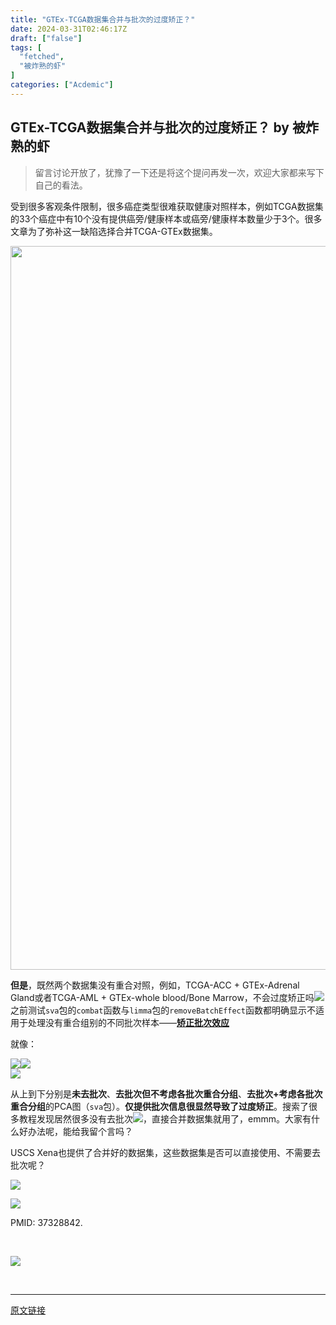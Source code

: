 ```yaml
---
title: "GTEx-TCGA数据集合并与批次的过度矫正？"
date: 2024-03-31T02:46:17Z
draft: ["false"]
tags: [
  "fetched",
  "被炸熟的虾"
]
categories: ["Acdemic"]
---
```

GTEx-TCGA数据集合并与批次的过度矫正？ by 被炸熟的虾
------
<div><blockquote data-tool="mdnice编辑器"><section><span>留言讨论开放了，犹豫了一下还是将这个提问再发一次，欢迎大家都来写下自己的看法。</span></section></blockquote><section><span>受到很多客观条件限制，很多癌症类型很难获取健康对照样本，<span>例如</span><span>TCGA</span><span>数据集的</span></span><span>33</span><span>个癌症中有</span><span>10</span><span>个没有提供癌旁/健康样本或<span>癌旁/健康样本数量少于</span></span><span>3</span><span><span>个</span>。很多文章为了弥补这一缺陷选择合并</span><span>TCGA</span><span>-</span><span>GTEx</span><span>数据集。</span></section><p><img data-imgfileid="100003172" data-ratio="0.6180555555555556" data-src="https://mmbiz.qpic.cn/sz_mmbiz_png/dRYYdqiaan3KjZ17S0saFn7V4VWj07NLEpj4144wViceoicYuRwSbeeM5FzQYzDvUNdcOncXLwsuYCYzKNWOdjcfg/640?wx_fmt=png" data-type="png" data-w="720" width="1158" src="https://mmbiz.qpic.cn/sz_mmbiz_png/dRYYdqiaan3KjZ17S0saFn7V4VWj07NLEpj4144wViceoicYuRwSbeeM5FzQYzDvUNdcOncXLwsuYCYzKNWOdjcfg/640?wx_fmt=png"></p><section><strong><span>但是</span></strong><span>，既然两个数据集没有<span>重合对照，</span>例如，</span><span>TCGA-ACC + GTEx-Adrenal Gland</span><span>或者</span><span>TCGA-AML + GTEx-whole blood/<span>Bone Marrow</span></span><span>，不会过度矫正吗<img data-src="https://res.wx.qq.com/t/wx_fed/we-emoji/res/v1.3.10/assets/Expression/Expression_33@2x.png" data-ratio="1" data-w="128" src="https://res.wx.qq.com/t/wx_fed/we-emoji/res/v1.3.10/assets/Expression/Expression_33@2x.png"></span></section><section><span>之前测试</span><span><code>sva</code></span><span>包的<code>combat</code></span><span>函数与</span><span><code>limma</code></span><span>包的</span><span><code>removeBatchEffect</code></span><span>函数都明确显示不适用于处理没有重合组别的不同批次样本——<a target="_blank" href="https://mp.weixin.qq.com/s?__biz=MzkwNDQwMDI5NQ==&amp;mid=2247484859&amp;idx=3&amp;sn=1865bf7e6118c70c8dc58dbd47bb2c3e&amp;chksm=c086d973f7f15065ca39ed19250367f9991dc1c66a9c2daac5e304fc45f8cafd45084a447e0f&amp;token=1657843347&amp;lang=zh_CN&amp;scene=21#wechat_redirect" textvalue="矫正批次‍效应" linktype="text" imgurl="" imgdata="null" tab="innerlink" data-linktype="2"><strong>矫正批次效应</strong></a></span><a target="_blank" href="https://mp.weixin.qq.com/s?__biz=MzkwNDQwMDI5NQ==&amp;mid=2247484859&amp;idx=3&amp;sn=1865bf7e6118c70c8dc58dbd47bb2c3e&amp;chksm=c086d973f7f15065ca39ed19250367f9991dc1c66a9c2daac5e304fc45f8cafd45084a447e0f&amp;token=1657843347&amp;lang=zh_CN&amp;scene=21#wechat_redirect" textvalue="矫正批次‍效应" linktype="text" imgurl="" imgdata="null" tab="innerlink" data-linktype="2"></a></section><p><span>就像：</span></p><section><span><img data-ratio="0.7" data-src="https://mmbiz.qpic.cn/sz_mmbiz_png/dRYYdqiaan3LL1ribFwoc54ibqdjzk4jtCanJ9Yfy5KBUuG5882ibibrW92BHoG2iaFtCV4b6Vlpn5ul8ZH9zaDAmH3g/640?wx_fmt=png&amp;wxfrom=5&amp;wx_lazy=1&amp;wx_co=1" data-w="1080" src="https://mmbiz.qpic.cn/sz_mmbiz_png/dRYYdqiaan3LL1ribFwoc54ibqdjzk4jtCanJ9Yfy5KBUuG5882ibibrW92BHoG2iaFtCV4b6Vlpn5ul8ZH9zaDAmH3g/640?wx_fmt=png&amp;wxfrom=5&amp;wx_lazy=1&amp;wx_co=1"><img data-ratio="0.7" data-src="https://mmbiz.qpic.cn/sz_mmbiz_png/dRYYdqiaan3LL1ribFwoc54ibqdjzk4jtCa9XzglG08QcPtHlCE9nqdiaOlSrxgH2oAkLqtmCAyr9epM7lZoxGzfCQ/640?wx_fmt=png&amp;wxfrom=5&amp;wx_lazy=1&amp;wx_co=1" data-w="1080" src="https://mmbiz.qpic.cn/sz_mmbiz_png/dRYYdqiaan3LL1ribFwoc54ibqdjzk4jtCa9XzglG08QcPtHlCE9nqdiaOlSrxgH2oAkLqtmCAyr9epM7lZoxGzfCQ/640?wx_fmt=png&amp;wxfrom=5&amp;wx_lazy=1&amp;wx_co=1"></span></section><section><span><img data-ratio="0.7" data-src="https://mmbiz.qpic.cn/sz_mmbiz_png/dRYYdqiaan3LL1ribFwoc54ibqdjzk4jtCaHOczYjSxFdtyp0zdVmF2rUWCKNys8Fia0iaXfT8jzn58ibeahQIyYU6sg/640?wx_fmt=png&amp;wxfrom=5&amp;wx_lazy=1&amp;wx_co=1" data-w="1080" src="https://mmbiz.qpic.cn/sz_mmbiz_png/dRYYdqiaan3LL1ribFwoc54ibqdjzk4jtCaHOczYjSxFdtyp0zdVmF2rUWCKNys8Fia0iaXfT8jzn58ibeahQIyYU6sg/640?wx_fmt=png&amp;wxfrom=5&amp;wx_lazy=1&amp;wx_co=1"></span></section><p><span>从上到下分别是<strong>未去批次</strong>、<strong>去批次但不考虑各批次重合分组</strong>、<strong>去批次+考虑各批次重合分组</strong>的</span><span>PCA</span><span>图（</span><span><code>sva</code></span><span>包）。</span><span><strong>仅提供批次信息很显然导致了过度矫正</strong></span><span>。搜索了很多教程发现居然很多没有去批次</span><img data-ratio="1" data-src="https://res.wx.qq.com/t/wx_fed/we-emoji/res/v1.3.10/assets/newemoji/Terror.png" data-w="128" src="https://res.wx.qq.com/t/wx_fed/we-emoji/res/v1.3.10/assets/newemoji/Terror.png"><span>，直接合并数据集就用了，</span><span>emmm</span><span>。大家有什么好办法呢，能给我留个言吗？</span></p><p><span>USCS Xena</span><span>也提供了合并好的数据集，这些数据集是否可以直接使用、不需要去批次呢？</span></p><p><img data-croporisrc="https://mmbiz.qpic.cn/sz_mmbiz_png/dRYYdqiaan3Ka1Pp4aBkmcZlDUpGKNObG5ibIQMtqHgOaOTicIzqpmIZDo8Vs1TZHAvHBBjSarrHicwMeiapqAbYfibw/0?wx_fmt=png&amp;from=appmsg" data-cropx1="0" data-cropx2="442" data-cropy1="0" data-cropy2="61" data-galleryid="" data-imgfileid="100003163" data-ratio="0.13800904977375567" data-s="300,640" data-src="https://mmbiz.qpic.cn/sz_mmbiz_jpg/dRYYdqiaan3Ka1Pp4aBkmcZlDUpGKNObG2R8F8lopHfc6j5RsBz5B3vxQYAWTXoKq8euCkqyF6efk7Bqx45MU2Q/640?wx_fmt=jpeg" data-type="jpeg" data-w="442" src="https://mmbiz.qpic.cn/sz_mmbiz_jpg/dRYYdqiaan3Ka1Pp4aBkmcZlDUpGKNObG2R8F8lopHfc6j5RsBz5B3vxQYAWTXoKq8euCkqyF6efk7Bqx45MU2Q/640?wx_fmt=jpeg"></p><p><img data-galleryid="" data-imgfileid="100003166" data-ratio="0.6064814814814815" data-s="300,640" data-src="https://mmbiz.qpic.cn/sz_mmbiz_png/dRYYdqiaan3Ka1Pp4aBkmcZlDUpGKNObGT2jmfgoGp7kJhhQhpgY3bqcthzXXNh24iaWpIpDWBPHOwHuPVzzHLjA/640?wx_fmt=png&amp;from=appmsg" data-type="png" data-w="1080" src="https://mmbiz.qpic.cn/sz_mmbiz_png/dRYYdqiaan3Ka1Pp4aBkmcZlDUpGKNObGT2jmfgoGp7kJhhQhpgY3bqcthzXXNh24iaWpIpDWBPHOwHuPVzzHLjA/640?wx_fmt=png&amp;from=appmsg"></p><section><span><span>PMID: 37328842.</span></span></section><p><br></p><p><img data-ratio="0.05278592375366569" data-src="https://mmbiz.qpic.cn/sz_mmbiz_png/1LTeQhNfr8sUH75oYsoDaqjPCTiaukEmS8tWricW7LnLKKfIE9jKBexibqamsrlibaaXmuc2nicaYibfDFBNCmqX5mBw/640?wx_fmt=png&amp;wxfrom=5&amp;wx_lazy=1&amp;wx_co=1" data-type="png" data-w="341" src="https://mmbiz.qpic.cn/sz_mmbiz_png/1LTeQhNfr8sUH75oYsoDaqjPCTiaukEmS8tWricW7LnLKKfIE9jKBexibqamsrlibaaXmuc2nicaYibfDFBNCmqX5mBw/640?wx_fmt=png&amp;wxfrom=5&amp;wx_lazy=1&amp;wx_co=1"></p><p><br></p><section><mp-common-profile data-pluginname="mpprofile" data-id="MzkwNDQwMDI5NQ==" data-headimg="http://mmbiz.qpic.cn/sz_mmbiz_png/dRYYdqiaan3KFoD0icZejAY8kf7koMy2LiaQlPoIS4WYMnMnVOFUT2icRVuGlW0djk1vBQZCT3tTHUicInjuPSkvHfg/0?wx_fmt=png" data-nickname="被炸熟的虾" data-alias="bio-lobster" data-signature="被湿实验室扫地出门的生信学徒，记录自己的学习笔记与“虾想”时刻" data-from="1"></mp-common-profile></section><p><mp-style-type data-value="3"></mp-style-type></p></div>  
<hr>
<a href="https://mp.weixin.qq.com/s/r5o8dxdjscl8X6Doi24x7g",target="_blank" rel="noopener noreferrer">原文链接</a>

